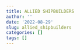```yaml
---
title: ALLIED SHIPBUILDERS
author: ''
date: '2022-08-29'
slug: allied_shipbuilders
categories: []
tags: []
---
```

